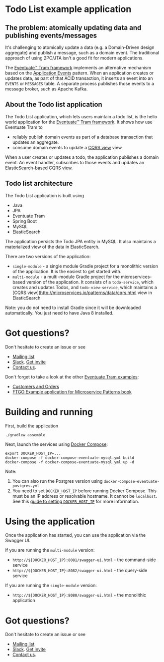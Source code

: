 # Todo List example application

## The problem: atomically updating data and publishing events/messages

It's challenging to atomically update a data (e.g. a Domain-Driven design aggregate) and publish a message, such as a domain event.
The traditional approach of using 2PC/JTA isn't a good fit for modern applications.

The [Eventuate&trade; Tram framework](https://github.com/eventuate-tram/eventuate-tram-core) implements an alternative mechanism based on the [Application Events](http://microservices.io/patterns/data/application-events.html) pattern.
When an application creates or updates data, as part of that ACID transaction, it inserts an event into an `EVENTS` or `MESSAGES` table.
A separate process publishes those events to a message broker, such as Apache Kafka.


## About the Todo list application

The Todo List application, which lets users maintain a todo list, is the hello world application for the [Eventuate&trade; Tram framework](https://github.com/eventuate-tram/eventuate-tram-core).
It shows how use Eventuate Tram to

* reliably publish domain events as part of a database transaction that updates an aggregate.
* consume domain events to update a [CQRS view](http://microservices.io/patterns/data/cqrs.html) view

When a user creates or updates a todo, the application publishes a domain event.
An event handler, subscribes to those events and updates an ElasticSearch-based CQRS view.

## Todo list architecture

The Todo List application is built using

* Java
* JPA
* Eventuate Tram
* Spring Boot
* MySQL
* ElasticSearch

The application persists the Todo JPA entity in MySQL.
It also maintains a materialized view of the data in ElasticSearch.

There are two versions of the application:

* `single-module` - a single module Gradle project for a monolithic version of the application.
It is the easiest to get started with.
* `multi-module` - a multi-module Gradle project for the microservices-based version of the application.
It consists of a `todo-service`, which creates and updates Todos, and `todo-view-service`, which maintains a [CQRS view](http://microservices.io/patterns/data/cqrs.html view in ElasticSearch

Note: you do not need to install Gradle since it will be downloaded automatically.
You just need to have Java 8 installed.


# Got questions?

Don't hesitate to create an issue or see

* [Mailing list](https://groups.google.com/d/forum/eventuate-users)
* [Slack](https://eventuate-users.slack.com). [Get invite](https://eventuateusersslack.herokuapp.com/)
* [Contact us](http://eventuate.io/contact.html).


Don't forget to take a look at the other [Eventuate Tram examples](http://eventuate.io/exampleapps.html):

* [Customers and Orders](https://github.com/eventuate-tram/eventuate-tram-sagas-examples-customers-and-orders)
* [FTGO Example application for Microservice Patterns book](https://github.com/microservice-patterns/ftgo-application)


# Building and running

First, build the application

```
./gradlew assemble
```

Next, launch the services using [Docker Compose](https://docs.docker.com/compose/):

```
export DOCKER_HOST_IP=...
docker-compose -f docker-compose-eventuate-mysql.yml build
docker-compose -f docker-compose-eventuate-mysql.yml up -d
```

Note:

1. You can also run the Postgres version using `docker-compose-eventuate-postgres.yml`
2. You need to set `DOCKER_HOST_IP` before running Docker Compose.
This must be an IP address or resolvable hostname.
It cannot be `localhost`.
See this [guide to setting `DOCKER_HOST_IP`](http://eventuate.io/docs/usingdocker.html) for more information.

# Using the application

Once the application has started, you can use the application via the Swagger UI.

If you are running the `multi-module` version:

* `http://${DOCKER_HOST_IP}:8081/swagger-ui.html` - the command-side service
* `http://${DOCKER_HOST_IP}:8082/swagger-ui.html` - the query-side service

If you are running the `single-module` version:

* `http://${DOCKER_HOST_IP}:8080/swagger-ui.html` - the monolithic application

# Got questions?

Don't hesitate to create an issue or see

* [Mailing list](https://groups.google.com/d/forum/eventuate-users)
* [Slack](https://eventuate-users.slack.com). [Get invite](https://eventuateusersslack.herokuapp.com/)
* [Contact us](http://eventuate.io/contact.html).

